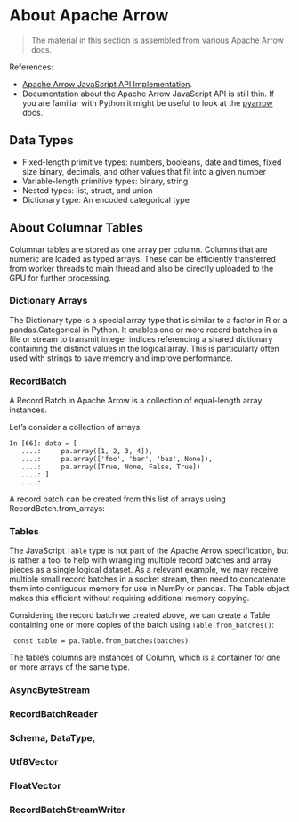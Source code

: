 # About Apache Arrow

> The material in this section is assembled from various Apache Arrow docs.

References:

* [Apache Arrow JavaScript API Implementation](https://github.com/trxcllnt/arrow/tree/js/data-builders/js).
* Documentation about the Apache Arrow JavaScript API is still thin. If you are familiar with Python it might be useful to look at the [pyarrow](https://arrow.apache.org/docs/python/index.html) docs.


## Data Types

* Fixed-length primitive types: numbers, booleans, date and times, fixed size binary, decimals, and other values that fit into a given number
* Variable-length primitive types: binary, string
* Nested types: list, struct, and union
* Dictionary type: An encoded categorical type


## About Columnar Tables

Columnar tables are stored as one array per column. Columns that are numeric are loaded as typed arrays. These can be efficiently transferred from worker threads to main thread and also be directly uploaded to the GPU for further processing.


### Dictionary Arrays

The Dictionary type is a special array type that is similar to a factor in R or a pandas.Categorical in Python. It enables one or more record batches in a file or stream to transmit integer indices referencing a shared dictionary containing the distinct values in the logical array. This is particularly often used with strings to save memory and improve performance.

### RecordBatch

A Record Batch in Apache Arrow is a collection of equal-length array instances.

Let’s consider a collection of arrays:

```
In [66]: data = [
   ....:     pa.array([1, 2, 3, 4]),
   ....:     pa.array(['foo', 'bar', 'baz', None]),
   ....:     pa.array([True, None, False, True])
   ....: ]
   ....: 
```

A record batch can be created from this list of arrays using RecordBatch.from_arrays:

### Tables

The JavaScript `Table` type is not part of the Apache Arrow specification, but is rather a tool to help with wrangling multiple record batches and array pieces as a single logical dataset. As a relevant example, we may receive multiple small record batches in a socket stream, then need to concatenate them into contiguous memory for use in NumPy or pandas. The Table object makes this efficient without requiring additional memory copying.


Considering the record batch we created above, we can create a Table containing one or more copies of the batch using `Table.from_batches()`:

```
 const table = pa.Table.from_batches(batches)
```


The table’s columns are instances of Column, which is a container for one or more arrays of the same type.



### AsyncByteStream

### RecordBatchReader

### Schema, DataType,

### Utf8Vector


### FloatVector

### RecordBatchStreamWriter

